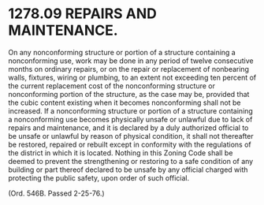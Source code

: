 1278.09 REPAIRS AND MAINTENANCE.
================================

On any nonconforming structure or portion of a structure containing a
nonconforming use, work may be done in any period of twelve consecutive
months on ordinary repairs, or on the repair or replacement of
nonbearing walls, fixtures, wiring or plumbing, to an extent not
exceeding ten percent of the current replacement cost of the
nonconforming structure or nonconforming portion of the structure, as
the case may be, provided that the cubic content existing when it
becomes nonconforming shall not be increased. If a nonconforming
structure or portion of a structure containing a nonconforming use
becomes physically unsafe or unlawful due to lack of repairs and
maintenance, and it is declared by a duly authorized official to be
unsafe or unlawful by reason of physical condition, it shall not
thereafter be restored, repaired or rebuilt except in conformity with
the regulations of the district in which it is located. Nothing in this
Zoning Code shall be deemed to prevent the strengthening or restoring to
a safe condition of any building or part thereof declared to be unsafe
by any official charged with protecting the public safety, upon order of
such official.

(Ord. 546B. Passed 2-25-76.)
